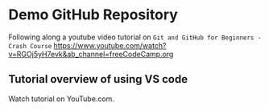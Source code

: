 # Demo GitHub Repository

Following along a youtube video tutorial on `Git and GitHub for Beginners - Crash Course`
https://www.youtube.com/watch?v=RGOj5yH7evk&ab_channel=freeCodeCamp.org

## Tutorial overview of using VS code
Watch tutorial on YouTube.com.